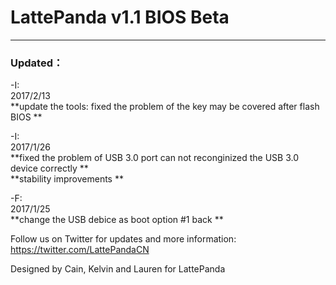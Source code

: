 # LattePanda v1.1 BIOS Beta
----------------
### Updated：
-I:  
2017/2/13  
**update the tools: fixed the problem of the key may be covered after flash BIOS **  
  
-I:  
2017/1/26  
**fixed the problem of USB 3.0 port can not reconginized the USB 3.0 device correctly **   
**stability improvements **  
  
-F:  
2017/1/25  
**change the USB debice as boot option #1 back **  
  


Follow us on Twitter for updates and more information: https://twitter.com/LattePandaCN

Designed by Cain, Kelvin and Lauren for LattePanda

